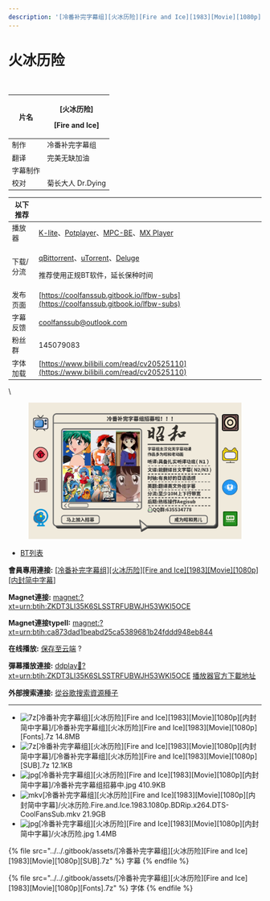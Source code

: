 ```yaml
---
description: '[冷番补完字幕组][火冰历险][Fire and Ice][1983][Movie][1080p][内封简中字幕]'
---
```


# 火冰历险

<figure><img src="https://s21.ax1x.com/2024/09/07/pAeQG6O.jpg" alt=""><figcaption></figcaption></figure>

| 片名   | <p>[火冰历险]</p><p>[Fire and Ice]</p> |
| ---- | ---------------------------------- |
| 制作   | 冷番补完字幕组                            |
| 翻译   | 完美无缺加油                             |
| 字幕制作 |                                    |
| 校对   | 菊长大人 Dr.Dying                      |

&#x20;

| 以下推荐  |                                                                                                                                                                                                                                              |
| ----- | -------------------------------------------------------------------------------------------------------------------------------------------------------------------------------------------------------------------------------------------- |
| 播放器   | [K-lite](https://codecguide.com/download\_kl.htm)、[Potplayer](https://potplayer.daum.net/)、[MPC-BE](https://sourceforge.net/projects/mpcbe/)、[MX Player](https://www.lanzoui.com/b688551)                                                    |
| 下载/分流 | <p><a href="https://github.com/c0re100/qBittorrent-Enhanced-Edition/releases">qBittorrent</a>、<a href="https://hungryxhz.lanzouu.com/iUAtd058gd4h">uTorrent</a>、<a href="https://deluge-torrent.org/">Deluge</a></p><p>推荐使用正规BT软件，延长保种时间</p> |
| 发布页面  | [https://coolfanssub.gitbook.io/lfbw-subs](https://coolfanssub.gitbook.io/lfbw-subs)                                                                                                                                                         |
| 字幕反馈  | coolfanssub@outlook.com                                                                                                                                                                                                                      |
| 粉丝群   | 145079083                                                                                                                                                                                                                                    |
| 字体加载  | [https://www.bilibili.com/read/cv20525110](https://www.bilibili.com/read/cv20525110)                                                                                                                                                         |

\


<figure><img src="../../.gitbook/assets/7193c6d2e1c0fbc018a91164aee1a67c_pAVn8sA.jpg" alt=""><figcaption></figcaption></figure>



* [BT列表](https://share.dmhy.org/topics/view/678428\_Fire\_and\_Ice\_1983\_Movie\_1080p.html#tabs-1)

**會員專用連接:** [\[冷番补完字幕组\]\[火冰历险\]\[Fire and Ice\]\[1983\]\[Movie\]\[1080p\]\[内封简中字幕\]](https://dl.dmhy.org/2024/09/07/ca873dad1beabd25ca5389681b24fddd948eb844.torrent)

**Magnet連接:** [magnet:?xt=urn:btih:ZKDT3LI35K6SLSSTRFUBWJH53WKI5OCE](https://magnet/?xt=urn:btih:ZKDT3LI35K6SLSSTRFUBWJH53WKI5OCE\&dn=\&tr=http%3A%2F%2F104.143.10.186%3A8000%2Fannounce\&tr=udp%3A%2F%2F104.143.10.186%3A8000%2Fannounce\&tr=http%3A%2F%2Ftracker.openbittorrent.com%3A80%2Fannounce\&tr=http%3A%2F%2Ftracker3.itzmx.com%3A6961%2Fannounce\&tr=http%3A%2F%2Ftracker4.itzmx.com%3A2710%2Fannounce\&tr=http%3A%2F%2Ftracker.publicbt.com%3A80%2Fannounce\&tr=http%3A%2F%2Ftracker.prq.to%2Fannounce\&tr=http%3A%2F%2Fopen.acgtracker.com%3A1096%2Fannounce\&tr=https%3A%2F%2Ft-115.rhcloud.com%2Fonly\_for\_ylbud\&tr=http%3A%2F%2Ftracker1.itzmx.com%3A8080%2Fannounce\&tr=http%3A%2F%2Ftracker2.itzmx.com%3A6961%2Fannounce\&tr=udp%3A%2F%2Ftracker1.itzmx.com%3A8080%2Fannounce\&tr=udp%3A%2F%2Ftracker2.itzmx.com%3A6961%2Fannounce\&tr=udp%3A%2F%2Ftracker3.itzmx.com%3A6961%2Fannounce\&tr=udp%3A%2F%2Ftracker4.itzmx.com%3A2710%2Fannounce\&tr=http%3A%2F%2Fnyaa.tracker.wf%3A7777%2Fannounce)

**Magnet連接typeII:** [magnet:?xt=urn:btih:ca873dad1beabd25ca5389681b24fddd948eb844](https://magnet/?xt=urn:btih:ca873dad1beabd25ca5389681b24fddd948eb844)

**在线播放:** [保存至云端](https://mypikpak.com/drive/url-checker?url=magnet:?xt=urn:btih:ca873dad1beabd25ca5389681b24fddd948eb844) ?

**彈幕播放連接:** [ddplay:magnet:?xt=urn:btih:ZKDT3LI35K6SLSSTRFUBWJH53WKI5OCE](ddplay:magnet:?xt=urn:btih:ZKDT3LI35K6SLSSTRFUBWJH53WKI5OCE\&dn=\&tr=http%3A%2F%2F104.143.10.186%3A8000%2Fannounce\&tr=udp%3A%2F%2F104.143.10.186%3A8000%2Fannounce\&tr=http%3A%2F%2Ftracker.openbittorrent.com%3A80%2Fannounce\&tr=http%3A%2F%2Ftracker3.itzmx.com%3A6961%2Fannounce\&tr=http%3A%2F%2Ftracker4.itzmx.com%3A2710%2Fannounce\&tr=http%3A%2F%2Ftracker.publicbt.com%3A80%2Fannounce\&tr=http%3A%2F%2Ftracker.prq.to%2Fannounce\&tr=http%3A%2F%2Fopen.acgtracker.com%3A1096%2Fannounce\&tr=https%3A%2F%2Ft-115.rhcloud.com%2Fonly\_for\_ylbud\&tr=http%3A%2F%2Ftracker1.itzmx.com%3A8080%2Fannounce\&tr=http%3A%2F%2Ftracker2.itzmx.com%3A6961%2Fannounce\&tr=udp%3A%2F%2Ftracker1.itzmx.com%3A8080%2Fannounce\&tr=udp%3A%2F%2Ftracker2.itzmx.com%3A6961%2Fannounce\&tr=udp%3A%2F%2Ftracker3.itzmx.com%3A6961%2Fannounce\&tr=udp%3A%2F%2Ftracker4.itzmx.com%3A2710%2Fannounce\&tr=http%3A%2F%2Fnyaa.tracker.wf%3A7777%2Fannounce) [播放器官方下載地址](http://www.dandanplay.com/?from=dmhy)

**外部搜索連接:** [從谷歌搜索資源種子](https://www.google.com/search?oe=utf-8\&q=ca873dad1beabd25ca5389681b24fddd948eb844)

***

* ![7z](https://share.dmhy.org/images/icon/7z.gif)\[冷番补完字幕组]\[火冰历险]\[Fire and Ice]\[1983]\[Movie]\[1080p]\[内封简中字幕]/\[冷番补完字幕组]\[火冰历险]\[Fire and Ice]\[1983]\[Movie]\[1080p]\[Fonts].7z 14.8MB
* ![7z](https://share.dmhy.org/images/icon/7z.gif)\[冷番补完字幕组]\[火冰历险]\[Fire and Ice]\[1983]\[Movie]\[1080p]\[内封简中字幕]/\[冷番补完字幕组]\[火冰历险]\[Fire and Ice]\[1983]\[Movie]\[1080p]\[SUB].7z 12.1KB
* ![jpg](https://share.dmhy.org/images/icon/jpg.gif)\[冷番补完字幕组]\[火冰历险]\[Fire and Ice]\[1983]\[Movie]\[1080p]\[内封简中字幕]/冷番补完字幕组招募中.jpg 410.9KB
* ![mkv](https://share.dmhy.org/images/icon/mkv.gif)\[冷番补完字幕组]\[火冰历险]\[Fire and Ice]\[1983]\[Movie]\[1080p]\[内封简中字幕]/火冰历险.Fire.and.Ice.1983.1080p.BDRip.x264.DTS-CoolFansSub.mkv 21.9GB
* ![jpg](https://share.dmhy.org/images/icon/jpg.gif)\[冷番补完字幕组]\[火冰历险]\[Fire and Ice]\[1983]\[Movie]\[1080p]\[内封简中字幕]/火冰历险.jpg 1.4MB



{% file src="../../.gitbook/assets/[冷番补完字幕组][火冰历险][Fire and Ice][1983][Movie][1080p][SUB].7z" %}
字幕
{% endfile %}



{% file src="../../.gitbook/assets/[冷番补完字幕组][火冰历险][Fire and Ice][1983][Movie][1080p][Fonts].7z" %}
字体
{% endfile %}
